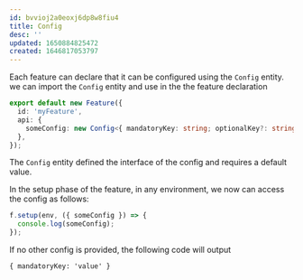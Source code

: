 ```yaml
---
id: bvvioj2a0eoxj6dp8w8fiu4
title: Config
desc: ''
updated: 1650884825472
created: 1646817053797
---
```


Each feature can declare that it can be configured using the `Config` entity.
we can import the `Config` entity and use in the the feature declaration

```ts
export default new Feature({
  id: 'myFeature',
  api: {
    someConfig: new Config<{ mandatoryKey: string; optionalKey?: string }>({ mandatoryKey: 'value' }),
  },
});
```

The `Config` entity defined the interface of the config and requires a default value.

In the setup phase of the feature, in any environment, we now can access the config as follows:

```ts
f.setup(env, ({ someConfig }) => {
  console.log(someConfig);
});
```

If no other config is provided, the following code will output

```
{ mandatoryKey: 'value' }
```
